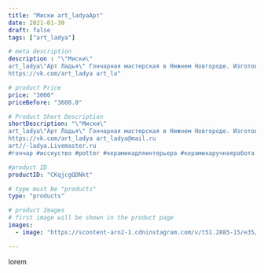 ```yaml
---
title: "Миски art_ladyaАрт"
date: 2021-01-30
draft: false
tags: ["art_ladya"]

# meta description
description : "\"Миски\" 
art_ladya\"Арт Ладья\" Гончарная мастерская в Нижнем Новгороде. Изготовление керамики и мастер//-классы по обучению. 
https://vk.com/art_ladya art_la"

# product Price
price: "3000"
priceBefore: "3600.0"

# Product Short Description
shortDescription: "\"Миски\" 
art_ladya\"Арт Ладья\" Гончарная мастерская в Нижнем Новгороде. Изготовление керамики и мастер//-классы по обучению. 
https://vk.com/art_ladya art_ladya@mail.ru 
art//-ladya.Livemaster.ru
#гончар #исскуство #potter #керамикадляинтерьера #керамикаручнаяработа #гончарнаямастерская #керамиканазаказ #handmade #посудаизглины #керамика #гончарнаяпосуда #эксклюзивнаякерамика #painter #dishes #decor #ceramicar #nntoday #claygoods #restaurant #earthenware #ceramic #design #bowl #dish #plate #ceramicart #berries #авторскаякерамика #историческаяреконструкция"

#product ID
productID: "CKqjcgQDNkt"

# type must be "products"
type: "products"

# product Images
# first image will be shown in the product page
images:
  - image: "https://scontent-arn2-1.cdninstagram.com/v/t51.2885-15/e35/143987768_217014360095020_8760268512465574384_n.jpg?tp=1&_nc_ht=scontent-arn2-1.cdninstagram.com&_nc_cat=104&_nc_ohc=lS-dndr4qfMAX-QyUTu&ccb=7-4&oh=6400f89bbefa59edb948c829cc2bb193&oe=60838A8D&_nc_sid=86f79a&ig_cache_key=MjQ5Nzk2NDgzMzczMjYxNDQ0NQ%3D%3D.2-ccb7-4"

---
```

lorem
